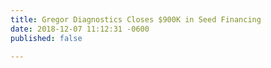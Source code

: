 ```yaml
---
title: Gregor Diagnostics Closes $900K in Seed Financing
date: 2018-12-07 11:12:31 -0600
published: false

---
```

